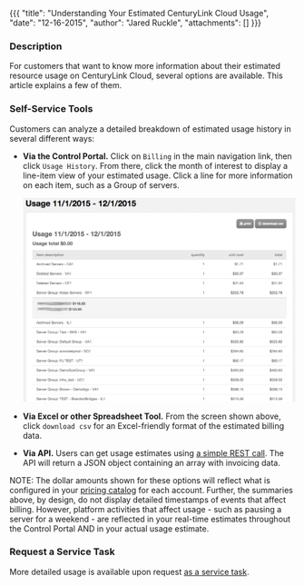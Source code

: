 {{{
  "title": "Understanding Your Estimated CenturyLink Cloud Usage",
  "date": "12-16-2015",
  "author": "Jared Ruckle",
  "attachments": []
}}}

### Description

For customers that want to know more information about their estimated resource usage on CenturyLink Cloud, several options are available. This article explains a few of them.

### Self-Service Tools

Customers can analyze a detailed breakdown of estimated usage history in several different ways:

* __Via the Control Portal.__ Click on `Billing` in the main navigation link, then click `Usage History`. From there, click the month of interest to display a line-item view of your estimated usage. Click a line for more information on each item, such as a Group of servers.

  ![Usage Summary Detail](../images/usage_summary_detail.png)

* __Via Excel or other Spreadsheet Tool.__ From the screen shown above, click `download csv` for an Excel-friendly format of the estimated billing data.

* __Via API.__ Users can get usage estimates using [a simple REST call](https://www.ctl.io/api-docs/v2/#billing). The API will return a JSON object containing an array with invoicing data.

NOTE: The dollar amounts shown for these options will reflect what is configured in your [pricing catalog](../Partners/setting-default-prices-for-sub-accounts.md) for each account. Further, the summaries above, by design, do not display detailed timestamps of events that affect billing. However, platform activities that affect usage - such as pausing a server for a weekend - are reflected in your real-time estimates throughout the Control Portal AND in your actual usage estimate.

### Request a Service Task

More detailed usage is available upon request [as a service task](https://www.ctl.io/service-tasks/#usage-reporting).
